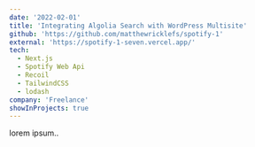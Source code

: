 ```yaml
---
date: '2022-02-01'
title: 'Integrating Algolia Search with WordPress Multisite'
github: 'https://github.com/matthewricklefs/spotify-1'
external: 'https://spotify-1-seven.vercel.app/'
tech:
  - Next.js
  - Spotify Web Api
  - Recoil
  - TailwindCSS
  - lodash
company: 'Freelance'
showInProjects: true
---
```


lorem ipsum..

